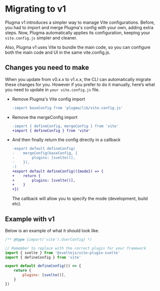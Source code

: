 # Migrating to v1

Plugma v1 introduces a simpler way to manage Vite configurations. Before, you had to import and merge Plugma's config with your own, adding extra steps. Now, Plugma automatically applies its configuration, keeping your `vite.config.js` simpler and cleaner.

Also, Plugma v1 uses Vite to bundle the main code, so you can configure both the main code and UI in the same vite.config.js.

## Changes you need to make

When you update from v0.x.x to v1.x.x, the CLI can automatically migrate these changes for you. However if you prefer to do it manually, here’s what you need to update in `your vite.config.js` file.

-   Remove Plugma's Vite config import

    ```diff
    -import baseConfig from 'plugma/lib/vite.config.js'
    ```

-   Remove the mergeConfig import

    ```diff
    -import { defineConfig, mergeConfig } from 'vite'
    +import { defineConfig } from 'vite'
    ```

-   And then finally return the config directly in a callback

    ```diff
    -export default defineConfig(
    -    mergeConfig(baseConfig, {
    -        plugins: [svelte()],
    -    }),
    -)
    +export default defineConfig(({mode}) => {
    +    return {
    +        plugins: [svelte()],
    +    }
    +})
    ```

    The callback will allow you to specify the mode (development, build etc).

## Example with v1

Below is an example of what it should look like.

```js
/** @type {import('vite').UserConfig} */

// Remember to replace with the correct plugin for your framework
import { svelte } from '@sveltejs/vite-plugin-svelte'
import { defineConfig } from 'vite'

export default defineConfig(() => {
    return {
        plugins: [svelte()],
    }
})
```
